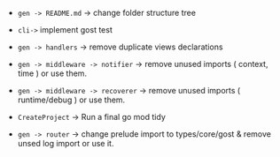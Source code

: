 - `gen -> README.md` -> change folder structure tree

- `cli->`  implement gost test

- `gen -> handlers` -> remove duplicate views declarations

- `gen -> middleware -> notifier` -> remove unused imports ( context, time ) or use them.

- `gen -> middleware -> recoverer` -> remove unused imports ( runtime/debug ) or use them.

- `CreateProject` -> Run a final go mod tidy

- `gen -> router` -> change prelude import to types/core/gost & remove unsed log import or use it.